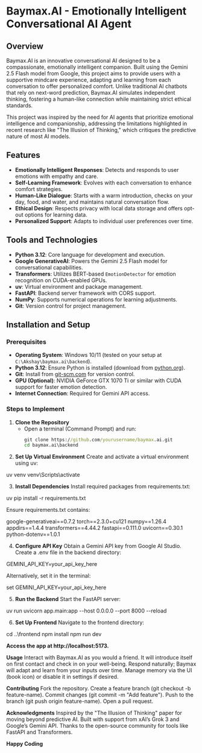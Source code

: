 # Baymax.AI -  Emotionally Intelligent Conversational AI Agent

## Overview
Baymax.AI is an innovative conversational AI designed to be a compassionate, emotionally intelligent companion. Built using the Gemini 2.5 Flash model from Google, this project aims to provide users with a supportive mindcare experience, adapting and learning from each conversation to offer personalized comfort. Unlike traditional AI chatbots that rely on next-word prediction, Baymax.AI simulates independent thinking, fostering a human-like connection while maintaining strict ethical standards.

This project was inspired by the need for AI agents that prioritize emotional intelligence and companionship, addressing the limitations highlighted in recent research like "The Illusion of Thinking," which critiques the predictive nature of most AI models.

## Features
- **Emotionally Intelligent Responses**: Detects and responds to user emotions with empathy and care.
- **Self-Learning Framework**: Evolves with each conversation to enhance comfort strategies.
- **Human-Like Dialogue**: Starts with a warm introduction, checks on your day, food, and water, and maintains natural conversation flow.
- **Ethical Design**: Respects privacy with local data storage and offers opt-out options for learning data.
- **Personalized Support**: Adapts to individual user preferences over time.

## Tools and Technologies
- **Python 3.12**: Core language for development and execution.
- **Google GenerativeAI**: Powers the Gemini 2.5 Flash model for conversational capabilities.
- **Transformers**: Utilizes BERT-based `EmotionDetector` for emotion recognition on CUDA-enabled GPUs.
- **uv**: Virtual environment and package management.
- **FastAPI**: Backend server framework with CORS support.
- **NumPy**: Supports numerical operations for learning adjustments.
- **Git**: Version control for project management.

## Installation and Setup

### Prerequisites
- **Operating System**: Windows 10/11 (tested on your setup at `C:\Akshay\baymax.ai\backend`).
- **Python 3.12**: Ensure Python is installed (download from [python.org](https://www.python.org/downloads/)).
- **Git**: Install from [git-scm.com](https://git-scm.com/downloads) for version control.
- **GPU (Optional)**: NVIDIA GeForce GTX 1070 Ti or similar with CUDA support for faster emotion detection.
- **Internet Connection**: Required for Gemini API access.

### Steps to Implement

1. **Clone the Repository**
   - Open a terminal (Command Prompt) and run:
     ```cmd
     git clone https://github.com/yourusername/baymax.ai.git
     cd baymax.ai\backend

2. **Set Up Virtual Environment**
Create and activate a virtual environment using uv:

uv venv
venv\Scripts\activate

3. **Install Dependencies**
Install required packages from requirements.txt:

uv pip install -r requirements.txt

Ensure requirements.txt contains:

google-generativeai==0.7.2
torch==2.3.0+cu121
numpy==1.26.4
appdirs==1.4.4
transformers==4.44.2
fastapi==0.111.0
uvicorn==0.30.1
python-dotenv==1.0.1

4. **Configure API Key**
Obtain a Gemini API key from Google AI Studio.
Create a .env file in the backend directory:

GEMINI_API_KEY=your_api_key_here

Alternatively, set it in the terminal:

set GEMINI_API_KEY=your_api_key_here

5. **Run the Backend**
Start the FastAPI server:

uv run uvicorn app.main:app --host 0.0.0.0 --port 8000 --reload

6. **Set Up Frontend**
Navigate to the frontend directory:

cd ..\frontend
npm install
npm run dev

**Access the app at http://localhost:5173.**

**Usage**
Interact with Baymax.AI as you would a friend. It will introduce itself on first contact and check in on your well-being.
Respond naturally; Baymax will adapt and learn from your inputs over time.
Manage memory via the UI (book icon) or disable it in settings if desired.

**Contributing**
Fork the repository.
Create a feature branch (git checkout -b feature-name).
Commit changes (git commit -m "Add feature").
Push to the branch (git push origin feature-name).
Open a pull request.


**Acknowledgments**
Inspired by the "The Illusion of Thinking" paper for moving beyond predictive AI.
Built with support from xAI’s Grok 3 and Google’s Gemini API.
Thanks to the open-source community for tools like FastAPI and Transformers.

**Happy Coding**
